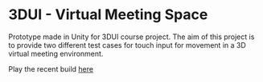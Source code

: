 # 3DUI - Virtual Meeting Space

Prototype made in Unity for 3DUI course project. The aim of this project is to provide two different test cases for touch input for movement in a 3D virtual meeting environment. 

Play the recent build [here](https://mirageowl.github.io/3dui-virtual-meeting-space/)
